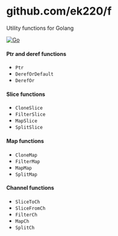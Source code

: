 # github.com/ek220/f

Utility functions for Golang

[![Go](https://github.com/ek220/f/actions/workflows/audit.yml/badge.svg?branch=main)](https://github.com/ek220/f/actions/workflows/audit.yml)

#### Ptr and deref functions

- `Ptr`
- `DerefOrDefault`
- `DerefOr`

#### Slice functions

- `CloneSlice`
- `FilterSlice`
- `MapSlice`
- `SplitSlice`

#### Map functions

- `CloneMap`
- `FilterMap`
- `MapMap`
- `SplitMap`

#### Channel functions

- `SliceToCh`
- `SliceFromCh`
- `FilterCh`
- `MapCh`
- `SplitCh`